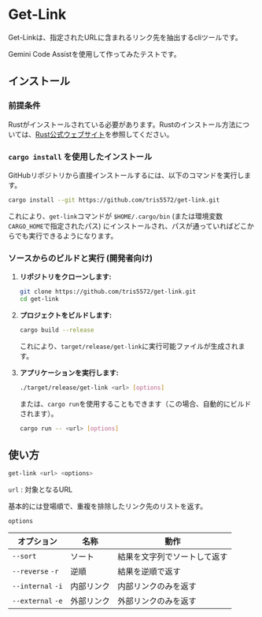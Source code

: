 
# Get-Link

Get-Linkは、指定されたURLに含まれるリンク先を抽出するcliツールです。

Gemini Code Assistを使用して作ってみたテストです。

## インストール

### 前提条件

Rustがインストールされている必要があります。Rustのインストール方法については、[Rust公式ウェブサイト](https://www.rust-lang.org/ja/tools/install)を参照してください。

### `cargo install` を使用したインストール

GitHubリポジトリから直接インストールするには、以下のコマンドを実行します。

```sh
cargo install --git https://github.com/tris5572/get-link.git
```

これにより、`get-link`コマンドが `$HOME/.cargo/bin` (または環境変数`CARGO_HOME`で指定されたパス) にインストールされ、パスが通っていればどこからでも実行できるようになります。

### ソースからのビルドと実行 (開発者向け)

1.  **リポジトリをクローンします:**

    ```sh
    git clone https://github.com/tris5572/get-link.git
    cd get-link
    ```

2.  **プロジェクトをビルドします:**

    ```sh
    cargo build --release
    ```

    これにより、`target/release/get-link`に実行可能ファイルが生成されます。

3.  **アプリケーションを実行します:**

    ```sh
    ./target/release/get-link <url> [options]
    ```

    または、`cargo run`を使用することもできます（この場合、自動的にビルドされます）。

    ```sh
    cargo run -- <url> [options]
    ```

## 使い方

```sh
get-link <url> <options>
```

`url` : 対象となるURL

基本的には登場順で、重複を排除したリンク先のリストを返す。

`options`

オプション | 名称 | 動作
-- | -- | --
`--sort` | ソート | 結果を文字列でソートして返す
`--reverse` `-r` | 逆順 | 結果を逆順で返す
`--internal` `-i` | 内部リンク | 内部リンクのみを返す
`--external` `-e` | 外部リンク | 外部リンクのみを返す


